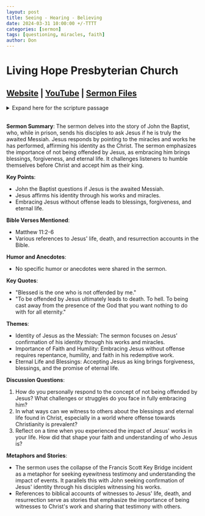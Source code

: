 ```yaml
---
layout: post
title: Seeing - Hearing - Believing
date: 2024-03-31 10:00:00 +/-TTTT
categories: [sermon]
tags: [questioning, miracles, faith]
author: Don
---
```

# Living Hope Presbyterian Church 

## [Website](https://www.livinghopepresbyterian.org/) | [YouTube](https://www.youtube.com/@LivingHopePresbyterianChurch) | [Sermon Files](https://github.com/jobian-ai/LHP-Sermons/tree/main/sermons/2024/24-03-31)

<details closed>
  <summary>Expand here for the scripture passage</summary>
<br/><br/><b>Matthew 11</b>
<br/><br/><i>
Matthew 11: 1 When Jesus had finished instructing his twelve disciples, he went on from there to teach and preach in their cities.
2 Now when John heard in prison about the deeds of the Christ, he sent word by his disciples 3 and said to him, “Are you the one who is to come, or shall we look for another?” 4 And Jesus answered them, “Go and tell John what you hear and see: 5 the blind receive their sight and the lame walk, lepers are cleansed and the deaf hear, and the dead are raised up, and the poor have good news preached to them. 6 And blessed is the one who is not offended by me.”
<br/><br/></i>
ESV: The Holy Bible, English Standard Version ©2011 Crossway Bibles, a division of Good News Publishers.  All rights reserved.
<br/><br/>
</details>
<br/>

**Sermon Summary**:
The sermon delves into the story of John the Baptist, who, while in prison, sends his disciples to ask Jesus if he is truly the awaited Messiah. Jesus responds by pointing to the miracles and works he has performed, affirming his identity as the Christ. The sermon emphasizes the importance of not being offended by Jesus, as embracing him brings blessings, forgiveness, and eternal life. It challenges listeners to humble themselves before Christ and accept him as their king.

**Key Points**:
- John the Baptist questions if Jesus is the awaited Messiah.
- Jesus affirms his identity through his works and miracles.
- Embracing Jesus without offense leads to blessings, forgiveness, and eternal life.

**Bible Verses Mentioned**:
- Matthew 11:2-6
- Various references to Jesus' life, death, and resurrection accounts in the Bible.

**Humor and Anecdotes**:
- No specific humor or anecdotes were shared in the sermon.

**Key Quotes**:
- "Blessed is the one who is not offended by me."
- "To be offended by Jesus ultimately leads to death. To hell. To being cast away from the presence of the God that you want nothing to do with for all eternity."

**Themes**:
- Identity of Jesus as the Messiah: The sermon focuses on Jesus' confirmation of his identity through his works and miracles.
- Importance of Faith and Humility: Embracing Jesus without offense requires repentance, humility, and faith in his redemptive work.
- Eternal Life and Blessings: Accepting Jesus as king brings forgiveness, blessings, and the promise of eternal life.

**Discussion Questions**:
1. How do you personally respond to the concept of not being offended by Jesus? What challenges or struggles do you face in fully embracing him?
2. In what ways can we witness to others about the blessings and eternal life found in Christ, especially in a world where offense towards Christianity is prevalent?
3. Reflect on a time when you experienced the impact of Jesus' works in your life. How did that shape your faith and understanding of who Jesus is?

**Metaphors and Stories**:
- The sermon uses the collapse of the Francis Scott Key Bridge incident as a metaphor for seeking eyewitness testimony and understanding the impact of events. It parallels this with John seeking confirmation of Jesus' identity through his disciples witnessing his works.
- References to biblical accounts of witnesses to Jesus' life, death, and resurrection serve as stories that emphasize the importance of being witnesses to Christ's work and sharing that testimony with others.

